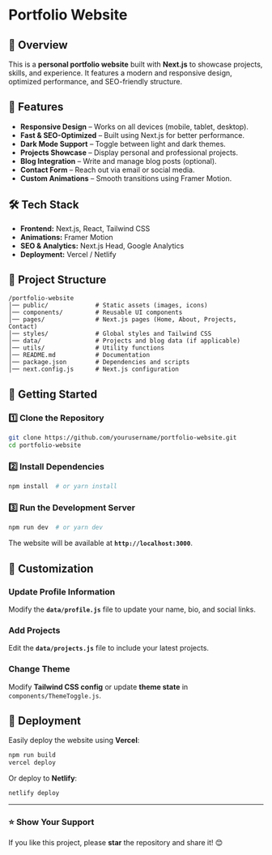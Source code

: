 # Portfolio Website

## 🚀 Overview
This is a **personal portfolio website** built with **Next.js** to showcase projects, skills, and experience. It features a modern and responsive design, optimized performance, and SEO-friendly structure.

## 🎯 Features
- **Responsive Design** – Works on all devices (mobile, tablet, desktop).
- **Fast & SEO-Optimized** – Built using Next.js for better performance.
- **Dark Mode Support** – Toggle between light and dark themes.
- **Projects Showcase** – Display personal and professional projects.
- **Blog Integration** – Write and manage blog posts (optional).
- **Contact Form** – Reach out via email or social media.
- **Custom Animations** – Smooth transitions using Framer Motion.

## 🛠 Tech Stack
- **Frontend:** Next.js, React, Tailwind CSS
- **Animations:** Framer Motion
- **SEO & Analytics:** Next.js Head, Google Analytics
- **Deployment:** Vercel / Netlify

## 📂 Project Structure
```
/portfolio-website
│── public/             # Static assets (images, icons)
│── components/         # Reusable UI components
│── pages/              # Next.js pages (Home, About, Projects, Contact)
│── styles/             # Global styles and Tailwind CSS
│── data/               # Projects and blog data (if applicable)
│── utils/              # Utility functions
│── README.md           # Documentation
│── package.json        # Dependencies and scripts
│── next.config.js      # Next.js configuration
```

## 🚀 Getting Started
### 1️⃣ Clone the Repository
```sh
git clone https://github.com/yourusername/portfolio-website.git
cd portfolio-website
```
### 2️⃣ Install Dependencies
```sh
npm install  # or yarn install
```
### 3️⃣ Run the Development Server
```sh
npm run dev  # or yarn dev
```
The website will be available at **`http://localhost:3000`**.

## 🔧 Customization
### Update Profile Information
Modify the **`data/profile.js`** file to update your name, bio, and social links.

### Add Projects
Edit the **`data/projects.js`** file to include your latest projects.

### Change Theme
Modify **Tailwind CSS config** or update **theme state** in `components/ThemeToggle.js`.

## 🚀 Deployment
Easily deploy the website using **Vercel**:
```sh
npm run build
vercel deploy
```
Or deploy to **Netlify**:
```sh
netlify deploy
```
<!-- 
## 📜 License
This project is **open-source** and available under the **MIT License**. -->

---
### ⭐ Show Your Support
If you like this project, please **star** the repository and share it! 😊

